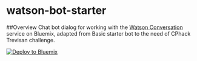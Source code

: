 # watson-bot-starter

##Overview
Chat bot dialog for working with the [Watson Conversation](https://www.ibm.com/watson/developercloud/conversation.html) service on Bluemix, adapted from Basic starter bot to the need of CPhack Trevisan challenge.

[![Deploy to Bluemix](https://bluemix.net/deploy/button.png)](https://bluemix.net/deploy?repository=https://github.com/slkaczma/watson-bot-starter)

<!--Follow this [tutorial](https://www.ibm.com/watson/developercloud/doc/conversation/tutorial_basic.shtml) for learning about Intents, Entities, and Dialog.

Scroll to the bottom of this README for more information on working with Watson Conversation. **You can import the example dialog from [lebot.json](lebot.json)**

![bot chat](img/bot.jpg)

##Run the app on Bluemix
1. If you do not already have a Bluemix account, [sign up here](https://console.ng.bluemix.net/registration/)

2. Download and install the [Cloud Foundry CLI](https://github.com/cloudfoundry/cli/releases) tool

3. Clone the app to your local environment from your terminal using the following command:

  ```
  git clone https://github.com/slkaczma/watson-bot-starter.git
  ```

4. `cd` into this newly created directory

5. Open the `manifest.yml` file and change the `host` value from `botstarter` to something unique.

  The host you choose will determinate the subdomain of your application's URL:  `<host>.mybluemix.net`

6. Connect to Bluemix in the command line tool and follow the prompts to log in.

  ```
  $ cf api https://api.ng.bluemix.net
  $ cf login
  ```

7. Create the Watson Conversation service using your Bluemix account and replace the corresponding credentials in your `app.js` file.

  ```
  var conversation = watson.conversation({
      url: 'https://gateway.watsonplatform.net/conversation/api',
      username: 'CONVERSATION_USERNAME',   // Set to your conversation username
      password: 'CONVERSATION_PASSWORD',   // Set to your conversation password
      version_date: '2016-07-11',
      version: 'v1'
  });
  ```

8. Once you have a workspace/conversation created, update your Workspace ID:
   ```
   var workspace = 'WORKSPACE_ID'; // Set to your Conversation workspace ID
   ```

9. Push the app to Bluemix.

  ```
  $ cf push
  ```

##Run the app locally
1. If you do not already have a Bluemix account, [sign up here](https://console.ng.bluemix.net/registration/)

2. Download and install the [Cloud Foundry CLI](https://github.com/cloudfoundry/cli/releases) tool

3. Clone the app to your local environment from your terminal using the following command:

  ```
  git clone https://github.com/slkaczma/watson-bot-starter.git
  ```

4. `cd` into this newly created directory

5. Log into your Bluemix account and navigate to the Catalog.

6. Create the Watson Conversation service using your Bluemix account and replace the corresponding credentials in your `app.js` file.

  ```
  var conversation = watson.conversation({
      url: 'https://gateway.watsonplatform.net/conversation/api',
      username: 'CONVERSATION_USERNAME',   // Set to your conversation username
      password: 'CONVERSATION_PASSWORD',   // Set to your conversation password
      version_date: '2016-07-11',
      version: 'v1'
  });
  ```

7. Once you have a workspace/conversation created, update your Workspace ID:
   ```
   var workspace = 'WORKSPACE_ID'; // Set to your Conversation workspace ID
   ```

8. Start your app locally with the following commands

  ```
  npm install
  ```
  ```
  node app
  ```

##Start Creating Conversations
 1. Create an instance of the Watson Conversation service.
    ![service tile](img/service.jpg)

 2. Copy the credential into app.js. See above.
    ![service credentials](img/credentials.jpg)

 3. Click on the service tile. Open the service dashboard using the Launch button under the Manage tab.
    ![launch service workspace](img/launch.jpg)

 4. Create a new workspace. Select the three dots and select View details to get the Workspace ID for your bot.
    ![get the workspace id](img/workspace.jpg)

 5. Click on the newly created workspace to start creating intent, entities, and dialog.
    ![create dialog](img/building.jpg)

 6. Always make sure to have a conversation_start condition as the first box in your dialog.
    ![conversation start](img/convostart.jpg) -->

